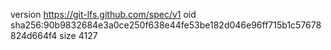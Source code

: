 version https://git-lfs.github.com/spec/v1
oid sha256:90b9832684e3a0ce250f638e44fe53be182d046e96ff715b1c57678824d664f4
size 4127
